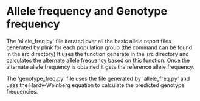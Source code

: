 # Allele frequency and Genotype frequency 

The 'allele_freq.py' file iterated over all the basic allele report files generated by plink for each population group 
(the command can be found in the src directory) 
It uses the function generate in the src directory and calculates the alternate allele frequency based on this function.
Once the alternate allele frequency is obtained it gets the reference allele frequency.

The 'genotype_freq.py' file uses the file generated by 'allele_freq.py' and uses the Hardy-Weinberg equation to calculate the predicted
genotype frequencies.

